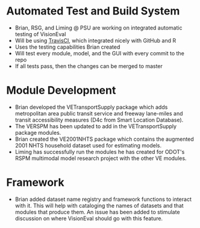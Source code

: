 # Automated Test and Build System
  - Brian, RSG, and Liming @ PSU are working on integrated automatic testing of VisionEval
  - Will be using [TravisCI](https://travis-ci.org/), which integrated nicely with GitHub and R
  - Uses the testing capabilities Brian created
  - Will test every module, model, and the GUI with every commit to the repo
  - If all tests pass, then the changes can be merged to master

# Module Development
  - Brian developed the VETransportSupply package which adds metropolitan area public transit service and freeway lane-miles and transit accessibility measures (D4c from Smart Location Database).
  - The VERSPM has been updated to add in the VETransportSupply package modules.
  - Brian created the VE2001NHTS package which contains the augmented 2001 NHTS household dataset used for estimating models.
  - Liming has successfully run the modules he has created for ODOT's RSPM multimodal model research project with the other VE modules.

# Framework
  - Brian added dataset name registry and framework functions to interact with it. This will help with cataloging the names of datasets and that modules that produce them. An issue has been added to stimulate discussion on where VisionEval should go with this feature.

